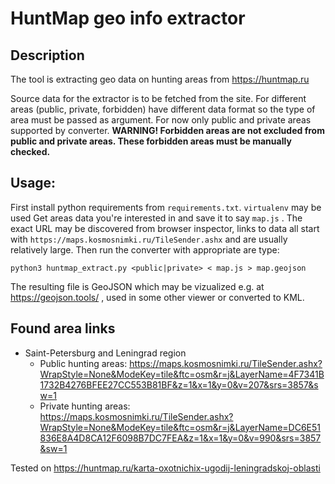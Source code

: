# HuntMap geo info extractor

## Description
The tool is extracting geo data on hunting areas from https://huntmap.ru

Source data for the extractor is to be fetched from the site. For different areas (public, private, forbidden) have different data format so the type of area must be passed as argument. For now only public and private areas supported by converter.
**WARNING! Forbidden areas are not excluded from public and private areas. These forbidden areas must be manually checked.**

## Usage:
First install python requirements from `requirements.txt`. `virtualenv` may be used
Get areas data you're interested in and save it to say `map.js` . The exact URL may be discovered from browser inspector, links to data all start with `https://maps.kosmosnimki.ru/TileSender.ashx` and are usually relatively large.
Then run the converter with appropriate are type:
```
python3 huntmap_extract.py <public|private> < map.js > map.geojson
```
The resulting file is GeoJSON which may be vizualized e.g. at https://geojson.tools/ , used in some other viewer or converted to KML.

## Found area links
- Saint-Petersburg and Leningrad region
  - Public hunting areas: https://maps.kosmosnimki.ru/TileSender.ashx?WrapStyle=None&ModeKey=tile&ftc=osm&r=j&LayerName=4F7341B1732B4276BFEE27CC553B81BF&z=1&x=1&y=0&v=207&srs=3857&sw=1
  - Private hunting areas: https://maps.kosmosnimki.ru/TileSender.ashx?WrapStyle=None&ModeKey=tile&ftc=osm&r=j&LayerName=DC6E51836E8A4D8CA12F6098B7DC7FEA&z=1&x=1&y=0&v=990&srs=3857&sw=1

Tested on https://huntmap.ru/karta-oxotnichix-ugodij-leningradskoj-oblasti
